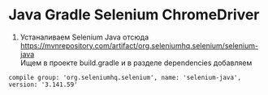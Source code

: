 # Java Gradle Selenium ChromeDriver

1. Устаналиваем Selenium Java отсюда https://mvnrepository.com/artifact/org.seleniumhq.selenium/selenium-java <br>
Ищем в проекте build.gradle и в разделе dependencies добавляем
```
compile group: 'org.seleniumhq.selenium', name: 'selenium-java', version: '3.141.59'
```